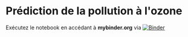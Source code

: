# Prédiction de la pollution à l'ozone

Exécutez le notebook en accédant à **mybinder.org** via [![Binder](https://mybinder.org/badge_logo.svg)](https://mybinder.org/v2/gh/fredpandas/machine_learning/master)
